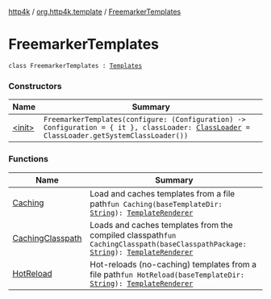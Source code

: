 [http4k](../../index.md) / [org.http4k.template](../index.md) / [FreemarkerTemplates](./index.md)

# FreemarkerTemplates

`class FreemarkerTemplates : `[`Templates`](../-templates/index.md)

### Constructors

| Name | Summary |
|---|---|
| [&lt;init&gt;](-init-.md) | `FreemarkerTemplates(configure: (Configuration) -> Configuration = { it }, classLoader: `[`ClassLoader`](https://docs.oracle.com/javase/9/docs/api/java/lang/ClassLoader.html)` = ClassLoader.getSystemClassLoader())` |

### Functions

| Name | Summary |
|---|---|
| [Caching](-caching.md) | Load and caches templates from a file path`fun Caching(baseTemplateDir: `[`String`](https://kotlinlang.org/api/latest/jvm/stdlib/kotlin/-string/index.html)`): `[`TemplateRenderer`](../-template-renderer.md) |
| [CachingClasspath](-caching-classpath.md) | Loads and caches templates from the compiled classpath`fun CachingClasspath(baseClasspathPackage: `[`String`](https://kotlinlang.org/api/latest/jvm/stdlib/kotlin/-string/index.html)`): `[`TemplateRenderer`](../-template-renderer.md) |
| [HotReload](-hot-reload.md) | Hot-reloads (no-caching) templates from a file path`fun HotReload(baseTemplateDir: `[`String`](https://kotlinlang.org/api/latest/jvm/stdlib/kotlin/-string/index.html)`): `[`TemplateRenderer`](../-template-renderer.md) |
